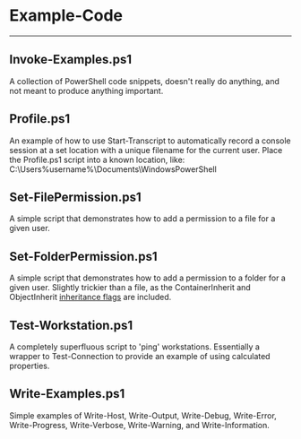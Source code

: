 # Example-Code
---
## Invoke-Examples.ps1
A collection of PowerShell code snippets, doesn't really do anything, and not meant to produce anything important.
  
## Profile.ps1
An example of how to use Start-Transcript to automatically record a console session at a set location with a unique filename for the current user. Place the Profile.ps1 script into a known location, like:  
C:\Users\%username%\Documents\WindowsPowerShell

## Set-FilePermission.ps1  
A simple script that demonstrates how to add a permission to a file for a given user.  

## Set-FolderPermission.ps1  
A simple script that demonstrates how to add a permission to a folder for a given user. Slightly trickier than a file, as the ContainerInherit and ObjectInherit [inheritance flags](https://msdn.microsoft.com/en-us/library/system.security.accesscontrol.inheritanceflags.aspx) are included.  

## Test-Workstation.ps1  
A completely superfluous script to 'ping' workstations. Essentially a wrapper to Test-Connection to provide an example of using calculated properties.   

## Write-Examples.ps1
Simple examples of Write-Host, Write-Output, Write-Debug, Write-Error, Write-Progress, Write-Verbose, Write-Warning, and Write-Information.

